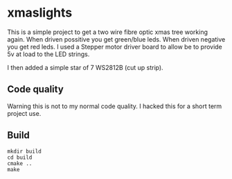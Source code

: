# xmaslights

This is a simple project to get a two wire fibre optic xmas tree working again. When driven possitive you get green/blue leds. When driven negative you get red leds. I used a Stepper motor driver board to allow be to provide 5v at load to the LED strings.

I then added a simple star of 7 WS2812B (cut up strip).

## Code quality

Warning this is not to my normal code quality. I hacked this for a short term project use.

## Build
```
mkdir build
cd build
cmake ..
make
```
